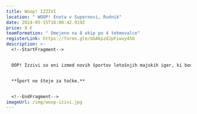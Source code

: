 ```yaml
---
title: Woop! IZZIVI
location: " WOOP! Enota v Supernovi, Rudnik"
date: 2024-05-15T16:00:42.919Z
price: 8 €
teamFormation: " Omejeno na 8 ekip po 4 tekmovalce"
registerLink: https://forms.gle/GGAkpzdJpFiwuy456
description: >-
  <!--StartFragment-->


  OOP! Izzivi so eni izmed novih športov letošnjih majskih iger, ki bodo poskrbeli za zanimiv in udaren zaključek športa. WOOP! Izzivi so disciplina, kjer se lahko tekmovalci v treh različnih kategorijah – vzdržljivost, logika in spretnost – preizkusijo v kar 20 različnih izzivih. V 60 minutah igre lahko ekipe izbirajo poljubne izzive, se v nekaterih preizkusijo večkrat ali pa v različnih težavnostnih stopnjah. V 60 minutah lahko v povprečju odigrate 6 izzivov, preizkusite pa se lahko v kraljestvu lave, kjer bežite pred hitro dvigajočo se lavo, preverite svoje sposobnosti deaktivacije bomb, se pomerite v natančnem ciljanju v gol in še veliko več. Posamezen izziv traja cca 2-5min, vsak od njih pa vam prinese določeno število točk, ki se seštevajo tekom ure igranja. Število prijav bo tukaj omejeno na 8 ekip, tako da bodite pozorni na odprtje prijav in info točke. Izzivi bodo skupaj potekali 2 uri, tako da bo polovica ekip tekmovala v prvi uri polovica pa v drugi. Razpored tekmovanja bo objavljen vnaprej, ko zapolnimo prijave. Zbor na lokaciji je pol ure pred začetkom, torej ob 18:30.


  **Šport ne šteje za točke.**


  <!--EndFragment-->
imageUrl: /img/woop-izivi.jpg
---
```

